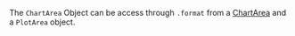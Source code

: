 The `ChartArea` Object can be access through `.format` from a [ChartArea](https://github.com/ReneNyffenegger/runVBAFilesInOffice/tree/master/Excel/ObjectModel/ChartArea)
and a `PlotArea` object.
